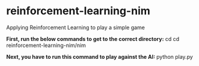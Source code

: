 # reinforcement-learning-nim
Applying Reinforcement Learning to play a simple game



<b>First, run the below commands to get to the correct directory:</b>
cd <directory where this project exitsts>
cd reinforcement-learning-nim/nim
  
<b>Next, you have to run this command to play against the AI:  </b>
python play.py
